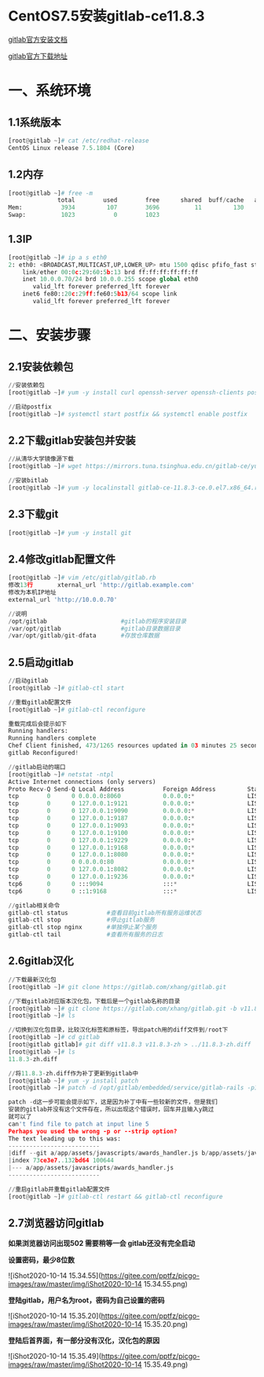 # CentOS7.5安装gitlab-ce11.8.3

[gitlab官方安装文档](https://about.gitlab.com/install/)

[gitlab官方下载地址](https://packages.gitlab.com/gitlab/gitlab-ce)



# 一、系统环境

## 1.1系统版本

```python
[root@gitlab ~]# cat /etc/redhat-release 
CentOS Linux release 7.5.1804 (Core) 
```



## 1.2内存

```python
[root@gitlab ~]# free -m
              total        used        free      shared  buff/cache   available
Mem:           3934         107        3696          11         130        3625
Swap:          1023           0        1023
```



## 1.3IP

```python
[root@gitlab ~]# ip a s eth0
2: eth0: <BROADCAST,MULTICAST,UP,LOWER_UP> mtu 1500 qdisc pfifo_fast state UP group default qlen 1000
    link/ether 00:0c:29:60:5b:13 brd ff:ff:ff:ff:ff:ff
    inet 10.0.0.70/24 brd 10.0.0.255 scope global eth0
       valid_lft forever preferred_lft forever
    inet6 fe80::20c:29ff:fe60:5b13/64 scope link 
       valid_lft forever preferred_lft forever
```



# 二、安装步骤

## 2.1安装依赖包

```python
//安装依赖包
[root@gitlab ~]# yum -y install curl openssh-server openssh-clients postfix cronie policycoreutils-python

//启动postfix
[root@gitlab ~]# systemctl start postfix && systemctl enable postfix 
```



## 2.2下载gitlab安装包并安装

```python
//从清华大学镜像源下载
[root@gitlab ~]# wget https://mirrors.tuna.tsinghua.edu.cn/gitlab-ce/yum/el7/gitlab-ce-11.8.3-ce.0.el7.x86_64.rpm

//安装bitlab
[root@gitlab ~]# yum -y localinstall gitlab-ce-11.8.3-ce.0.el7.x86_64.rpm
```



## 2.3下载git

```python
[root@gitlab ~]# yum -y install git
```



## 2.4修改gitlab配置文件

```python
[root@gitlab ~]# vim /etc/gitlab/gitlab.rb
修改13行		xternal_url 'http://gitlab.example.com'
修改为本机IP地址
external_url 'http://10.0.0.70'

//说明
/opt/gitlab				        #gitlab的程序安装目录
/var/opt/gitlab				    #gitlab目录数据目录
/var/opt/gitlab/git-dfata		#存放仓库数据
```



## 2.5启动gitlab

```python
//启动gitlab
[root@gitlab ~]# gitlab-ctl start

//重载gitlab配置文件
[root@gitlab ~]# gitlab-ctl reconfigure

重载完成后会提示如下
Running handlers:
Running handlers complete
Chef Client finished, 473/1265 resources updated in 03 minutes 25 seconds
gitlab Reconfigured!

//gitlab启动的端口
[root@gitlab ~]# netstat -ntpl
Active Internet connections (only servers)
Proto Recv-Q Send-Q Local Address           Foreign Address         State       PID/Program name    
tcp        0      0 0.0.0.0:8060            0.0.0.0:*               LISTEN      3456/nginx: master  
tcp        0      0 127.0.0.1:9121          0.0.0.0:*               LISTEN      3901/redis_exporter 
tcp        0      0 127.0.0.1:9090          0.0.0.0:*               LISTEN      3913/prometheus     
tcp        0      0 127.0.0.1:9187          0.0.0.0:*               LISTEN      3960/postgres_expor 
tcp        0      0 127.0.0.1:9093          0.0.0.0:*               LISTEN      3946/alertmanager   
tcp        0      0 127.0.0.1:9100          0.0.0.0:*               LISTEN      3881/node_exporter  
tcp        0      0 127.0.0.1:9229          0.0.0.0:*               LISTEN      3858/gitlab-workhor         
tcp        0      0 127.0.0.1:9168          0.0.0.0:*               LISTEN      3891/puma 3.12.0 (t 
tcp        0      0 127.0.0.1:8080          0.0.0.0:*               LISTEN      3360/unicorn master 
tcp        0      0 0.0.0.0:80              0.0.0.0:*               LISTEN      3456/nginx: master  
tcp        0      0 127.0.0.1:8082          0.0.0.0:*               LISTEN      3397/sidekiq 5.2.5  
tcp        0      0 127.0.0.1:9236          0.0.0.0:*               LISTEN      3841/gitaly                      
tcp6       0      0 :::9094                 :::*                    LISTEN      3946/alertmanager   
tcp6       0      0 ::1:9168                :::*                    LISTEN      3891/puma 3.12.0 (t 

//gitlab相关命令
gitlab-ctl status		    #查看目前gitlab所有服务运维状态
gitlab-ctl stop			    #停止gitlab服务
gitlab-ctl stop nginx		#单独停止某个服务
gitlab-ctl tail			    #查看所有服务的日志
```



## 2.6gitlab汉化

```python
//下载最新汉化包
[root@gitlab ~]# git clone https://gitlab.com/xhang/gitlab.git

//下载gitlab对应版本汉化包，下载后是一个gitlab名称的目录
[root@gitlab ~]# git clone https://gitlab.com/xhang/gitlab.git -b v11.8.3-zh
[root@gitlab ~]# ls

//切换到汉化包目录，比较汉化标签和原标签，导出patch用的diff文件到/root下
[root@gitlab ~]# cd gitlab
[root@gitlab gitlab]# git diff v11.8.3 v11.8.3-zh > ../11.8.3-zh.diff 
[root@gitlab ~]# ls
11.8.3-zh.diff

//将11.8.3-zh.diff作为补丁更新到gitlab中
[root@gitlab ~]# yum -y install patch
[root@gitlab ~]# patch -d /opt/gitlab/embedded/service/gitlab-rails -p1 < 11.8.3-zh.diff

patch -d这一步可能会提示如下，这是因为补丁中有一些较新的文件，但是我们
安装的gitlab并没有这个文件存在，所以出现这个错误时，回车并且输入y跳过
就可以了
can't find file to patch at input line 5
Perhaps you used the wrong -p or --strip option?
The text leading up to this was:
--------------------------
|diff --git a/app/assets/javascripts/awards_handler.js b/app/assets/javascripts/awards_handler.js
|index 73ce3e7..132bd64 100644
|--- a/app/assets/javascripts/awards_handler.js
--------------------------

//重启gitlab并重载gitlab配置文件
[root@gitlab ~]# gitlab-ctl restart && gitlab-ctl reconfigure
```



## 2.7浏览器访问gitlab

**如果浏览器访问出现502  需要稍等一会  gitlab还没有完全启动**

**设置密码，最少8位数**

![iShot2020-10-14 15.34.55](https://gitee.com/pptfz/picgo-images/raw/master/img/iShot2020-10-14 15.34.55.png)





**登陆gitlab，用户名为root，密码为自己设置的密码**

![iShot2020-10-14 15.35.20](https://gitee.com/pptfz/picgo-images/raw/master/img/iShot2020-10-14 15.35.20.png)





**登陆后首界面，有一部分没有汉化，汉化包的原因**

![iShot2020-10-14 15.35.49](https://gitee.com/pptfz/picgo-images/raw/master/img/iShot2020-10-14 15.35.49.png)



